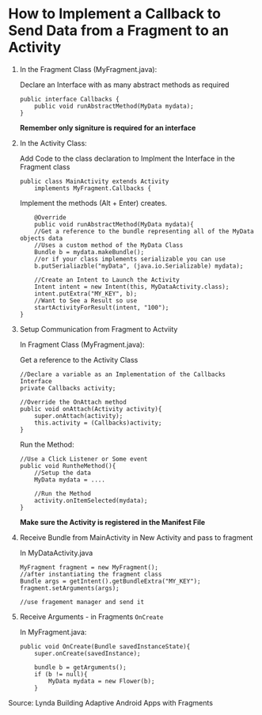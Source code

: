 # How to Implement a Callback to Send Data from a Fragment to an Activity

1. In the Fragment Class (MyFragment.java):

	Declare an Interface with as many abstract methods as required

	```
	public interface Callbacks {
		public void runAbstractMethod(MyData mydata);
	}
	```

	**Remember only signiture is required for an interface**

2. In the Activity Class:

	Add Code to the class declaration to Implment the Interface in the Fragment class

	```
	public class MainActivity extends Activity
		implements MyFragment.Callbacks {
	```

	Implement the methods (Alt + Enter) creates.

	```
		@Override
		public void runAbstractMethod(MyData mydata){
		//Get a reference to the bundle representing all of the MyData objects data
		//Uses a custom method of the MyData Class
		Bundle b = mydata.makeBundle();
		//or if your class implements serializable you can use
		b.putSerialiazble("myData", (java.io.Serializable) mydata);

		//Create an Intent to Launch the Activity
		Intent intent = new Intent(this, MyDataActivity.class);
		intent.putExtra("MY_KEY", b);
		//Want to See a Result so use
		startActivityForResult(intent, "100");
	}
	```

3. Setup Communication from Fragment to Actviity

	In Fragment Class (MyFragment.java):

	Get a reference to the Activity Class

	```
	//Declare a variable as an Implementation of the Callbacks Interface
	private Callbacks activity;

	//Override the OnAttach method
	public void onAttach(Activity activity){
		super.onAttach(activity);
		this.activity = (Callbacks)activity;
	}
	```

	Run the Method:

	```
	//Use a Click Listener or Some event
	public void RuntheMethod(){
		//Setup the data
		MyData mydata = ....

		//Run the Method
		activity.onItemSelected(mydata);
	}
	```

	**Make sure the Activity is registered in the Manifest File**

4. Receive Bundle from MainActivity in New Activity and pass to fragment

	In MyDataActivity.java

	```
	MyFragment fragment = new MyFragment();
	//after instantiating the fragment class
	Bundle args = getIntent().getBundleExtra("MY_KEY");
	fragment.setArguments(args);

	//use fragement manager and send it
	```

5. Receive Arguments - in Fragments `OnCreate`

	In MyFragment.java:

	```
	public void OnCreate(Bundle savedInstanceState){
		super.onCreate(savedInstance);

		bundle b = getArguments();
		if (b != null){
			MyData mydata = new Flower(b);
		}
	```

Source: Lynda Building Adaptive Android Apps with Fragments
